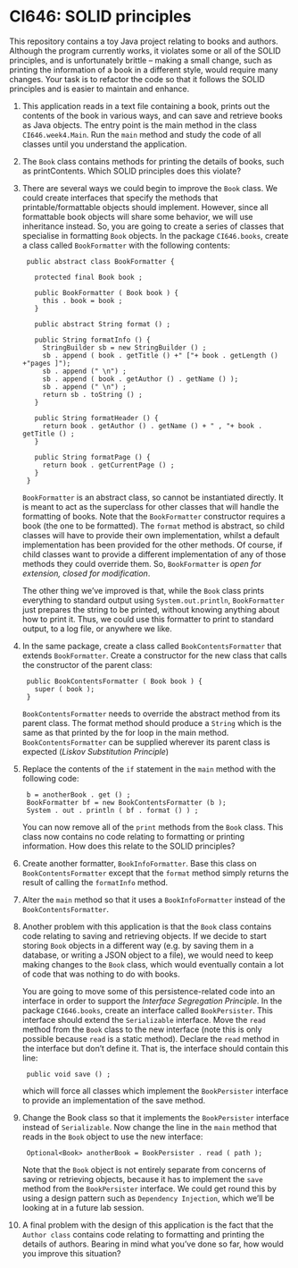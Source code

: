 # CI646: SOLID principles

This repository contains a toy Java
project relating to books and authors. Although the program currently works,
it violates some or all of the SOLID principles, and is unfortunately brittle –
making a small change, such as printing the information of a book in a different
style, would require many changes. Your task is to refactor the code so that it
follows the SOLID principles and is easier to maintain and enhance.

1. This application reads in a text file containing a book, prints out the contents of the book in various ways, and can save and retrieve books as Java
objects. The entry point is the main method in the class `CI646.week4.Main`.
Run the `main` method and study the code of all classes until you understand the application.

2. The `Book` class contains methods for printing the details of books, such as
printContents. Which SOLID principles does this violate?

3. There are several ways we could begin to improve the `Book` class. We could
create interfaces that specify the methods that printable/formattable objects should implement. However, since all formattable book objects will
share some behavior, we will use inheritance instead. So, you are going
to create a series of classes that specialise in formatting `Book` objects. In
the package `CI646.books`, create a class called `BookFormatter` with the
following contents:

        public abstract class BookFormatter {

          protected final Book book ;

          public BookFormatter ( Book book ) {
            this . book = book ;
          }

          public abstract String format () ;

          public String formatInfo () {
            StringBuilder sb = new StringBuilder () ;
            sb . append ( book . getTitle () +" ["+ book . getLength () +"pages ]");
            sb . append (" \n") ;
            sb . append ( book . getAuthor () . getName () );
            sb . append (" \n") ;
            return sb . toString () ;
          }

          public String formatHeader () {
            return book . getAuthor () . getName () + " , "+ book . getTitle () ;
          }

          public String formatPage () {
            return book . getCurrentPage () ;
          }
        }

    `BookFormatter` is an abstract class, so cannot be instantiated directly.
It is meant to act as the superclass for other classes that will handle the
formatting of books. Note that the `BookFormatter` constructor requires a
book (the one to be formatted). The `format` method is abstract, so child
classes will have to provide their own implementation, whilst a default implementation has been provided for the other methods. Of course, if child
classes want to provide a different implementation of any of those methods they could override them. So, `BookFormatter` is *open for extension,
closed for modification*.

    The other thing we’ve improved is that, while the `Book` class prints everything to standard output 
using `System.out.println`, `BookFormatter`
just prepares the string to be printed, without knowing anything about
how to print it. Thus, we could use this formatter to print to standard
output, to a log file, or anywhere we like.

4. In the same package, create a class called `BookContentsFormatter` that
extends `BookFormatter`. Create a constructor for the new class that calls
the constructor of the parent class:

        public BookContentsFormatter ( Book book ) {
          super ( book );
        }

    `BookContentsFormatter` needs to override the abstract method from its
parent class. The format method should produce a `String` which is the
same as that printed by the for loop in the main method. `BookContentsFormatter`
can be supplied wherever its parent class is expected (*Liskov Substitution
Principle*)

5. Replace the contents of the `if` statement in the `main` method with the
following code:

        b = anotherBook . get () ;
        BookFormatter bf = new BookContentsFormatter (b );
        System . out . println ( bf . format () ) ;

    You can now remove all of the `print` methods from the `Book` class. This
class now contains no code relating to formatting or printing information.
How does this relate to the SOLID principles?

6. Create another formatter, `BookInfoFormatter`. Base this class on `BookContentsFormatter`
except that the `format` method simply returns the result of calling the
`formatInfo` method.

7. Alter the `main` method so that it uses a `BookInfoFormatter` instead of
the `BookContentsFormatter`.

8. Another problem with this application is that the `Book` class contains code
relating to saving and retrieving objects. If we decide to start storing `Book`
objects in a different way (e.g. by saving them in a database, or writing a
JSON object to a file), we would need to keep making changes to the `Book`
class, which would eventually contain a lot of code that was nothing to do
with books.

    You are going to move some of this persistence-related code into an interface in order to support the *Interface Segregation Principle*.
In the package `CI646.books`, create an interface called `BookPersister`.
This interface should extend the `Serializable` interface. Move the `read`
method from the `Book` class to the new interface (note this is only possible because `read` is a static method). Declare the `read` method in the
interface but don’t define it. That is, the interface should contain this
line:

        public void save () ;

    which will force all classes which implement the `BookPersister` interface
to provide an implementation of the save method.

9. Change the Book class so that it implements the `BookPersister` interface
instead of `Serializable`. Now change the line in the `main` method that
reads in the `Book` object to use the new interface:

        Optional<Book> anotherBook = BookPersister . read ( path );
 
    Note that the `Book` object is not entirely separate from concerns of saving
or retrieving objects, because it has to implement the `save` method from
the `BookPersister` interface. We could get round this by using a design
pattern such as `Dependency Injection`, which we’ll be looking at in a future
lab session.

10. A final problem with the design of this application is the fact that the
`Author class` contains code relating to formatting and printing the details
of authors. Bearing in mind what you’ve done so far, how would you
improve this situation?